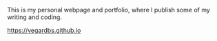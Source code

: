 
This is my personal webpage and portfolio, where I publish some of my writing and coding.

https://vegardbs.github.io
